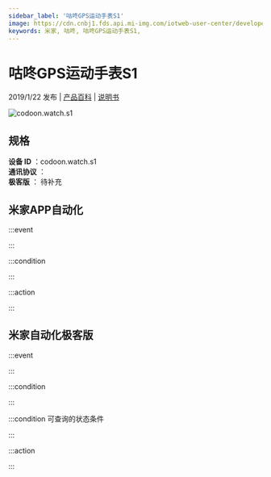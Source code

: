 ```yaml
---
sidebar_label: '咕咚GPS运动手表S1'
image: https://cdn.cnbj1.fds.api.mi-img.com/iotweb-user-center/developer_1678870890134yh41Uq1H.png?GalaxyAccessKeyId=AKVGLQWBOVIRQ3XLEW&Expires=9223372036854775807&Signature=65gHCUsQOcQI+LrWaSTRGrWWDY4=
keywords: 米家, 咕咚, 咕咚GPS运动手表S1, 
---
```

# 咕咚GPS运动手表S1

2019/1/22 发布 | [产品百科](https://home.mi.com/webapp/content/baike/product/index.html?model=codoon.watch.s1/) | [说明书](https://home.mi.com/views/introduction.html?model=codoon.watch.s1&region=cn)

![codoon.watch.s1](https://cdn.cnbj1.fds.api.mi-img.com/iotweb-user-center/developer_1678870890134yh41Uq1H.png?GalaxyAccessKeyId=AKVGLQWBOVIRQ3XLEW&Expires=9223372036854775807&Signature=65gHCUsQOcQI+LrWaSTRGrWWDY4=)

## 规格  
> 
**设备 ID** ：codoon.watch.s1  
**通讯协议** ：  
**极客版**  ： 待补充 


## 米家APP自动化  

:::event  

:::

:::condition  

:::

:::action   

:::

## 米家自动化极客版  

:::event  

:::

:::condition  

:::

:::condition 可查询的状态条件  

:::

:::action  

:::

        
